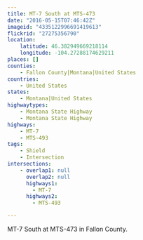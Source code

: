```yaml
---
title: MT-7 South at MTS-473
date: "2016-05-15T07:46:42Z"
imageid: "4335122996691419613"
flickrid: "27275356790"
location:
    latitude: 46.382949669218114
    longitude: -104.27288174629211
places: []
counties:
    - Fallon County|Montana|United States
countries:
    - United States
states:
    - Montana|United States
highwaytypes:
    - Montana State Highway
    - Montana State Highway
highways:
    - MT-7
    - MTS-493
tags:
    - Shield
    - Intersection
intersections:
    - overlap1: null
      overlap2: null
      highways1:
        - MT-7
      highways2:
        - MTS-493

---
```

MT-7 South at MTS-473 in Fallon County.